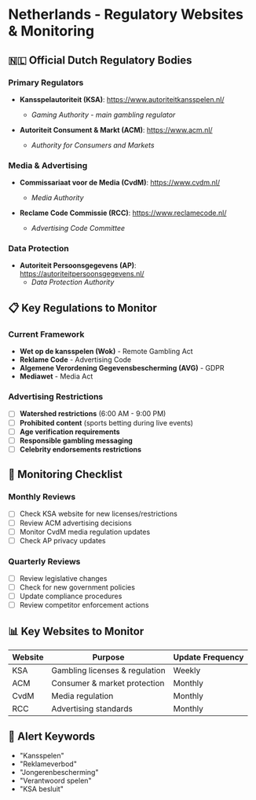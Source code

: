 # Netherlands - Regulatory Websites & Monitoring

## 🇳🇱 **Official Dutch Regulatory Bodies**

### Primary Regulators
- **Kansspelautoriteit (KSA)**: https://www.autoriteitkansspelen.nl/
  - *Gaming Authority - main gambling regulator*

- **Autoriteit Consument & Markt (ACM)**: https://www.acm.nl/
  - *Authority for Consumers and Markets*

### Media & Advertising
- **Commissariaat voor de Media (CvdM)**: https://www.cvdm.nl/
  - *Media Authority*

- **Reclame Code Commissie (RCC)**: https://www.reclamecode.nl/
  - *Advertising Code Committee*

### Data Protection
- **Autoriteit Persoonsgegevens (AP)**: https://autoriteitpersoonsgegevens.nl/
  - *Data Protection Authority*

## 📋 **Key Regulations to Monitor**

### Current Framework
- **Wet op de kansspelen (Wok)** - Remote Gambling Act
- **Reklame Code** - Advertising Code
- **Algemene Verordening Gegevensbescherming (AVG)** - GDPR
- **Mediawet** - Media Act

### Advertising Restrictions
- [ ] **Watershed restrictions** (6:00 AM - 9:00 PM)
- [ ] **Prohibited content** (sports betting during live events)
- [ ] **Age verification requirements**
- [ ] **Responsible gambling messaging**
- [ ] **Celebrity endorsements restrictions**

## 🔄 **Monitoring Checklist**

### Monthly Reviews
- [ ] Check KSA website for new licenses/restrictions
- [ ] Review ACM advertising decisions
- [ ] Monitor CvdM media regulation updates
- [ ] Check AP privacy updates

### Quarterly Reviews
- [ ] Review legislative changes
- [ ] Check for new government policies
- [ ] Update compliance procedures
- [ ] Review competitor enforcement actions

## 📊 **Key Websites to Monitor**

| Website | Purpose | Update Frequency |
|---------|---------|------------------|
| KSA | Gambling licenses & regulation | Weekly |
| ACM | Consumer & market protection | Monthly |
| CvdM | Media regulation | Monthly |
| RCC | Advertising standards | Monthly |

## 🚨 **Alert Keywords**
- "Kansspelen"
- "Reklameverbod"
- "Jongerenbescherming"
- "Verantwoord spelen"
- "KSA besluit"

